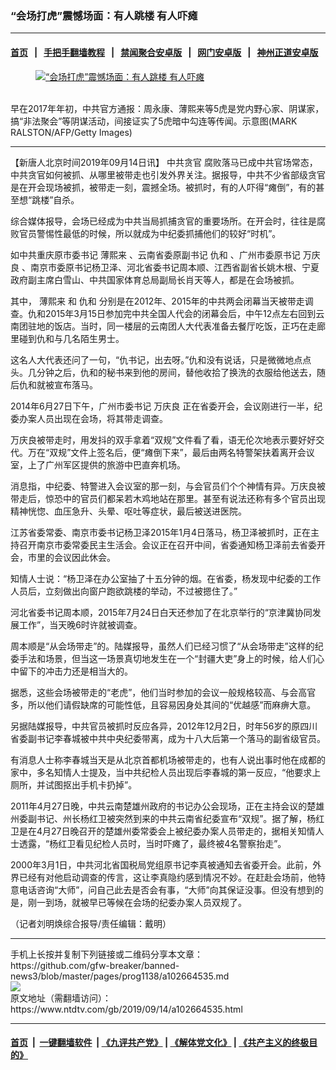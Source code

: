 ### “会场打虎”震憾场面：有人跳楼  有人吓瘫
------------------------

#### [首页](https://github.com/gfw-breaker/banned-news3/blob/master/README.md) &nbsp;&nbsp;|&nbsp;&nbsp; [手把手翻墙教程](https://github.com/gfw-breaker/guides/wiki) &nbsp;&nbsp;|&nbsp;&nbsp; [禁闻聚合安卓版](https://github.com/gfw-breaker/bn-android) &nbsp;&nbsp;|&nbsp;&nbsp; [网门安卓版](https://github.com/oGate2/oGate) &nbsp;&nbsp;|&nbsp;&nbsp; [神州正道安卓版](https://github.com/SzzdOgate/update) 



<div><div class="featured_image">
 <a href="https://i.ntdtv.com/assets/uploads/2019/09/12345-1.jpg" target="_blank">
  <figure>
   <img alt="“会场打虎”震憾场面：有人跳楼  有人吓瘫" src="https://i.ntdtv.com/assets/uploads/2019/09/12345-1-800x450.jpg"/>
  </figure><br/>
 </a>
 <span class="caption">
  早在2017年年初，中共官方通报：周永康、薄熙来等5虎是党内野心家、阴谋家，搞“非法聚会”等阴谋活动，间接证实了5虎暗中勾连等传闻。示意图(MARK RALSTON/AFP/Getty Images)
 </span>
</div>
</div><hr/><div><div class="post_content" itemprop="articleBody">
 <p>
  【新唐人北京时间2019年09月14日讯】
  <ok href="https://www.ntdtv.com/gb/中共贪官.htm">
   中共贪官
  </ok>
  腐败落马已成中共官场常态，中共贪官如何被抓、从哪里被带走也引发外界关注。据报导，中共不少省部级贪官是在开会现场被抓，被带走一刻，震撼全场。被抓时，有的人吓得“瘫倒”，有的甚至想“跳楼”自杀。
 </p>
 <p>
  综合媒体报导，会场已经成为中共当局抓捕贪官的重要场所。在开会时，往往是腐败官员警惕性最低的时候，所以就成为中纪委抓捕他们的较好“时机”。
 </p>
 <p>
  如中共重庆原市委书记
  <ok href="https://www.ntdtv.com/gb/薄熙来.htm">
   薄熙来
  </ok>
  、云南省委原副书记
  <ok href="https://www.ntdtv.com/gb/仇和.htm">
   仇和
  </ok>
  、广州市委原书记
  <ok href="https://www.ntdtv.com/gb/万庆良.htm">
   万庆良
  </ok>
  、南京市委原书记杨卫泽、河北省委书记周本顺、江西省副省长姚木根、宁夏政府副主席白雪山、中共国家体育总局副局长肖天等人，都是在会场被抓。
 </p>
 <p>
  其中，
  <ok href="https://www.ntdtv.com/gb/薄熙来.htm">
   薄熙来
  </ok>
  和
  <ok href="https://www.ntdtv.com/gb/仇和.htm">
   仇和
  </ok>
  分别是在2012年、2015年的中共两会闭幕当天被带走调查。仇和2015年3月15日参加完中共全国人代会的闭幕会后，中午12点左右回到云南团驻地的饭店。当时，同一楼层的云南团人大代表准备去餐厅吃饭，正巧在走廊里碰到仇和与几名陌生男士。
 </p>
 <p>
  这名人大代表还问了一句，“仇书记，出去呀。”仇和没有说话，只是微微地点点头。几分钟之后，仇和的秘书来到他的房间，替他收拾了换洗的衣服给他送去，随后仇和就被宣布落马。
 </p>
 <p>
  2014年6月27日下午，广州市委书记
  <ok href="https://www.ntdtv.com/gb/万庆良.htm">
   万庆良
  </ok>
  正在省委开会，会议刚进行一半，纪委办案人员出现在会场，将其带走调查。
 </p>
 <p>
  万庆良被带走时，用发抖的双手拿着“双规”文件看了看，语无伦次地表示要好好交代。万在“双规”文件上签名后，便“瘫倒下来”，最后由两名特警架扶着离开会议室，上了广州军区提供的旅游中巴直奔机场。
 </p>
 <p>
  消息指，中纪委、特警进入会议室的那一刻，与会官员们个个神情有异。万庆良被带走后，惊恐中的官员们都呆若木鸡地站在那里。甚至有说法还称有多个官员出现精神恍惚、血压急升、头晕、呕吐等症状，最后被送进医院。
 </p>
 <p>
  江苏省委常委、南京市委书记杨卫泽2015年1月4日落马，杨卫泽被抓时，正在主持召开南京市委常委民主生活会。会议正在召开中间，省委通知杨卫泽前去省委开会，市里的会议因此休会。
 </p>
 <p>
  知情人士说：“杨卫泽在办公室抽了十五分钟的烟。在省委，杨发现中纪委的工作人员后，立刻做出向窗户跑欲跳楼的举动，不过被摁住了。”
 </p>
 <p>
  河北省委书记周本顺，2015年7月24日白天还参加了在北京举行的“京津冀协同发展工作”，当天晚6时许就被调查。
 </p>
 <p>
  周本顺是“从会场带走”的。陆媒报导，虽然人们已经习惯了“从会场带走”这样的纪委手法和场景，但当这一场景真切地发生在一个“封疆大吏”身上的时候，给人们心中留下的冲击力还是相当大的。
 </p>
 <p>
  据悉，这些会场被带走的“老虎”，他们当时参加的会议一般规格较高、与会高官多，所以他们请假缺席的可能性低，且容易因身处其间的“优越感”而麻痹大意。
 </p>
 <p>
  另据陆媒报导，中共官员被抓时反应各异，2012年12月2日，时年56岁的原四川省委副书记李春城被中共中央纪委带离，成为十八大后第一个落马的副省级官员。
 </p>
 <p>
  有消息人士称李春城当天是从北京首都机场被带走的，也有人说出事时他在成都的家中，多名知情人士提及，当中共纪检人员出现后李春城的第一反应，“他要求上厕所，并试图抠出手机卡扔掉”。
 </p>
 <p>
  2011年4月27日晚，中共云南楚雄州政府的书记办公会现场，正在主持会议的楚雄州委副书记、州长杨红卫被突然到来的中共云南省纪委宣布“双规”。据了解，杨红卫是在4月27日晚召开的楚雄州委常委会上被纪委办案人员带走的，据相关知情人士透露，“杨红卫看见纪检人员时，当时吓瘫了，最终被4名警察抬走”。
 </p>
 <p>
  2000年3月1日，中共河北省国税局党组原书记李真被通知去省委开会。此前，外界已经有对他启动调查的传言，这让李真隐约感到情况不妙。在赶赴会场前，他特意电话咨询“大师”，问自己此去是否会有事，“大师”向其保证没事。但没有想到的是，刚一到场，就被早已等候在会场的纪委办案人员双规了。
 </p>
 <p>
  （记者刘明焕综合报导/责任编辑：戴明）
 </p>
 <div class="single_ad">
 </div>
</div>
</div>
<hr/>
手机上长按并复制下列链接或二维码分享本文章：<br/>
https://github.com/gfw-breaker/banned-news3/blob/master/pages/prog1138/a102664535.md <br/>
<a href='https://github.com/gfw-breaker/banned-news3/blob/master/pages/prog1138/a102664535.md'><img src='https://github.com/gfw-breaker/banned-news3/blob/master/pages/prog1138/a102664535.md.png'/></a> <br/>
原文地址（需翻墙访问）：https://www.ntdtv.com/gb/2019/09/14/a102664535.html


------------------------
#### [首页](https://github.com/gfw-breaker/banned-news3/blob/master/README.md) &nbsp;|&nbsp; [一键翻墙软件](https://github.com/gfw-breaker/nogfw/blob/master/README.md) &nbsp;| [《九评共产党》](https://github.com/gfw-breaker/9ping.md/blob/master/README.md#九评之一评共产党是什么) | [《解体党文化》](https://github.com/gfw-breaker/jtdwh.md/blob/master/README.md) | [《共产主义的终极目的》](https://github.com/gfw-breaker/gczydzjmd.md/blob/master/README.md)


<img src='http://gfw-breaker.win/banned-news3/pages/prog1138/a102664535.md' width='0px' height='0px'/>